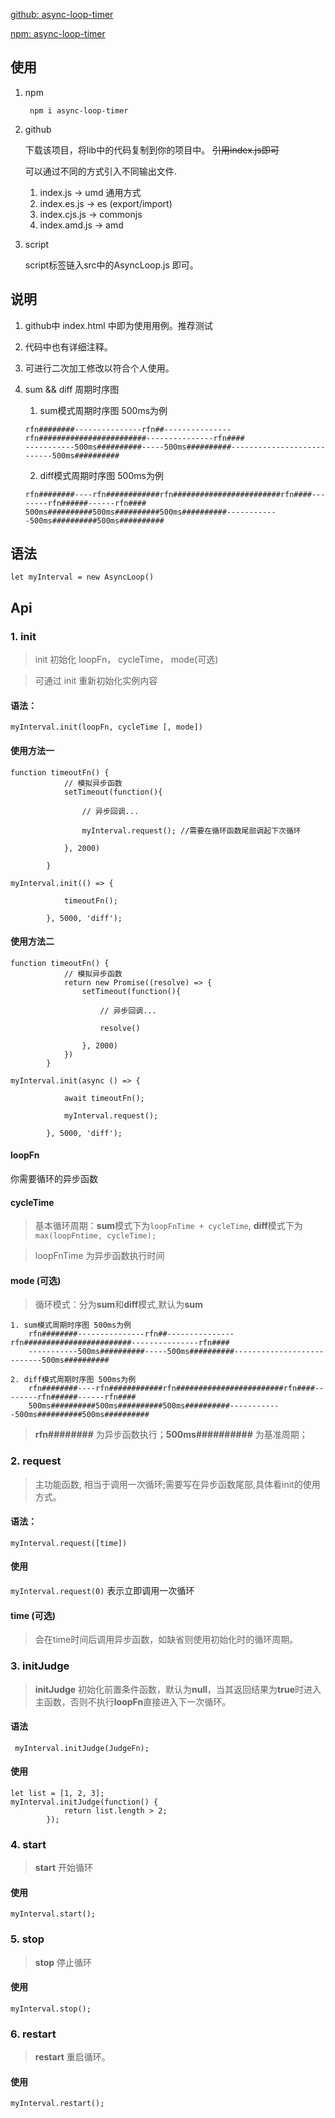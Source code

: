 
[github: async-loop-timer](https://github.com/lunhui1994/async-loop-timer)

[npm: async-loop-timer](https://www.npmjs.com/package/async-loop-timer)

## 使用

1. npm 

    ` npm i async-loop-timer`

2. github

    下载该项目，将lib中的代码复制到你的项目中。 ~~引用index.js即可~~

    可以通过不同的方式引入不同输出文件.

    1. index.js -> umd 通用方式
    2. index.es.js -> es (export/import)
    3. index.cjs.js -> commonjs
    4. index.amd.js -> amd

3. script

    script标签链入src中的AsyncLoop.js 即可。

## 说明

1. github中 index.html 中即为使用用例。推荐测试

2. 代码中也有详细注释。

3. 可进行二次加工修改以符合个人使用。

4. sum && diff 周期时序图

    1. sum模式周期时序图 500ms为例
    ```
    rfn########---------------rfn##---------------rfn########################---------------rfn####
    -----------500ms##########-----500ms##########---------------------------500ms##########
    ```
    2. diff模式周期时序图 500ms为例
    ```
    rfn########----rfn############rfn########################rfn####--------rfn######------rfn####
    500ms##########500ms##########500ms##########------------500ms##########500ms##########
    ```

## 语法

` let myInterval = new AsyncLoop() `

## Api

### 1. init 

> init 初始化 loopFn， cycleTime， mode(可选)

> 可通过 init 重新初始化实例内容

#### 语法：

` myInterval.init(loopFn, cycleTime [, mode]) `

#### 使用方法一

```
function timeoutFn() {
            // 模拟异步函数
            setTimeout(function(){

                // 异步回调...

                myInterval.request(); //需要在循环函数尾部调起下次循环

            }, 2000)

        }

myInterval.init(() => {

            timeoutFn();

        }, 5000, 'diff');

```

#### 使用方法二

```
function timeoutFn() {
            // 模拟异步函数
            return new Promise((resolve) => {
                setTimeout(function(){

                    // 异步回调...

                    resolve()

                }, 2000)
            })
        }

myInterval.init(async () => {

            await timeoutFn();

            myInterval.request();

        }, 5000, 'diff');

```

#### loopFn
你需要循环的异步函数

#### cycleTime
> 基本循环周期：**sum**模式下为`loopFnTime + cycleTime`, **diff**模式下为` max(loopFntime, cycleTime);` 

> loopFnTime 为异步函数执行时间

#### mode (可选)
> 循环模式：分为**sum**和**diff**模式,默认为**sum**

    1. sum模式周期时序图 500ms为例
        rfn########---------------rfn##---------------rfn########################---------------rfn####
        -----------500ms##########-----500ms##########---------------------------500ms##########

    2. diff模式周期时序图 500ms为例
        rfn########----rfn############rfn########################rfn####--------rfn######------rfn####
        500ms##########500ms##########500ms##########------------500ms##########500ms##########

> **rfn########** 为异步函数执行；**500ms##########** 为基准周期；


### 2. request 

> 主功能函数, 相当于调用一次循环;需要写在异步函数尾部,具体看init的使用方式。

#### 语法：
` myInterval.request([time]) `

#### 使用

` myInterval.request(0) ` 表示立即调用一次循环

#### time (可选)

> 会在time时间后调用异步函数，如缺省则使用初始化时的循环周期。

### 3. initJudge

> **initJudge** 初始化前置条件函数，默认为**null**，当其返回结果为**true**时进入主函数，否则不执行**loopFn**直接进入下一次循环。

#### 语法

` myInterval.initJudge(JudgeFn);`

#### 使用

```
let list = [1, 2, 3];
myInterval.initJudge(function() {
            return list.length > 2;
        });
```

### 4. start

> **start** 开始循环

#### 使用
```
myInterval.start();

```

### 5. stop

> **stop** 停止循环

#### 使用
```
myInterval.stop();
```

### 6. restart

> **restart** 重启循环。

#### 使用
```
myInterval.restart();
```